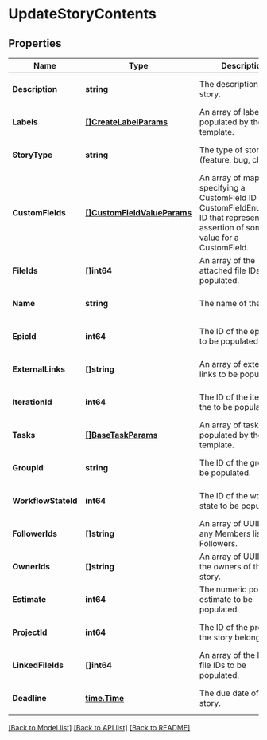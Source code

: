 # UpdateStoryContents

## Properties
Name | Type | Description | Notes
------------ | ------------- | ------------- | -------------
**Description** | **string** | The description of the story. | [optional] [default to null]
**Labels** | [**[]CreateLabelParams**](CreateLabelParams.md) | An array of labels to be populated by the template. | [optional] [default to null]
**StoryType** | **string** | The type of story (feature, bug, chore). | [optional] [default to null]
**CustomFields** | [**[]CustomFieldValueParams**](CustomFieldValueParams.md) | An array of maps specifying a CustomField ID and CustomFieldEnumValue ID that represents an assertion of some value for a CustomField. | [optional] [default to null]
**FileIds** | **[]int64** | An array of the attached file IDs to be populated. | [optional] [default to null]
**Name** | **string** | The name of the story. | [optional] [default to null]
**EpicId** | **int64** | The ID of the epic the to be populated. | [optional] [default to null]
**ExternalLinks** | **[]string** | An array of external links to be populated. | [optional] [default to null]
**IterationId** | **int64** | The ID of the iteration the to be populated. | [optional] [default to null]
**Tasks** | [**[]BaseTaskParams**](BaseTaskParams.md) | An array of tasks to be populated by the template. | [optional] [default to null]
**GroupId** | **string** | The ID of the group to be populated. | [optional] [default to null]
**WorkflowStateId** | **int64** | The ID of the workflow state to be populated. | [optional] [default to null]
**FollowerIds** | **[]string** | An array of UUIDs for any Members listed as Followers. | [optional] [default to null]
**OwnerIds** | **[]string** | An array of UUIDs of the owners of this story. | [optional] [default to null]
**Estimate** | **int64** | The numeric point estimate to be populated. | [optional] [default to null]
**ProjectId** | **int64** | The ID of the project the story belongs to. | [optional] [default to null]
**LinkedFileIds** | **[]int64** | An array of the linked file IDs to be populated. | [optional] [default to null]
**Deadline** | [**time.Time**](time.Time.md) | The due date of the story. | [optional] [default to null]

[[Back to Model list]](../README.md#documentation-for-models) [[Back to API list]](../README.md#documentation-for-api-endpoints) [[Back to README]](../README.md)

